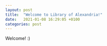 ```yaml
---
layout: post
title:  "Welcome to Library of Alexandria!"
date:   2021-01-08 16:29:05 +0100
categories: post
---
```

Welcome! :)
